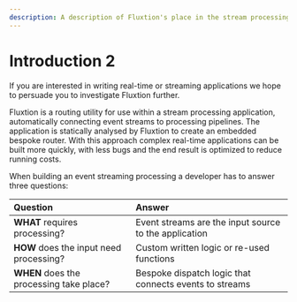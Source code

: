 ```yaml
---
description: A description of Fluxtion's place in the stream processing environment
---
```


# Introduction 2

If you are interested in writing real-time or streaming applications we hope to persuade you to investigate Fluxtion further.

Fluxtion is a  routing utility for use within a stream processing application, automatically connecting event streams to processing pipelines. The application is statically analysed by Fluxtion to create an embedded bespoke router. With this approach complex real-time applications can be built more quickly, with less bugs and the end result is optimized to reduce running costs. 

When building an event streaming processing a developer has to answer three questions:

| Question | Answer |
| :--- | :--- |
| **WHAT**  requires processing? | Event streams are the input source to the application  |
| **HOW**  does the input need processing? | Custom written logic or re-used functions |
| **WHEN** does the processing take place? | Bespoke dispatch logic that connects events to streams |

